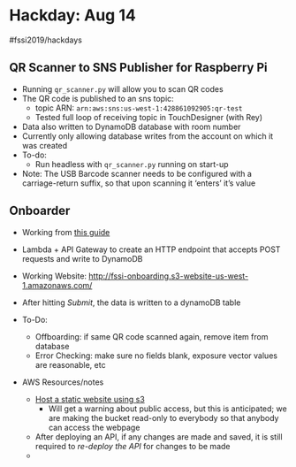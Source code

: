 # Hackday: Aug 14
#fssi2019/hackdays

## QR Scanner to SNS Publisher for Raspberry Pi
* Running `qr_scanner.py` will allow you to scan QR codes
* The QR code is published to an sns topic:
	* topic ARN: `arn:aws:sns:us-west-1:428861092905:qr-test`
	* Tested full loop of receiving topic in TouchDesigner (with Rey)
* Data also written to DynamoDB database with room number
* Currently only allowing database writes from the account on which it was created
* To-do:
	* Run headless with `qr_scanner.py` running on start-up 
* Note: The USB Barcode scanner needs to be configured with a carriage-return suffix, so that upon scanning it ‘enters’ it’s value 



## Onboarder
* Working from [this guide](https://blog.summercat.com/using-aws-lambda-and-api-gateway-as-html-form-endpoint.html)
* Lambda + API Gateway to create an HTTP endpoint that accepts POST requests and write to DynamoDB
* Working Website: http://fssi-onboarding.s3-website-us-west-1.amazonaws.com/
* After hitting _Submit_, the data is written to a dynamoDB table
* To-Do:
	* Offboarding: if same QR code scanned again, remove item from database
	* Error Checking: make sure no fields blank, exposure vector values are reasonable, etc


* AWS Resources/notes
	* [Host a static website using s3](https://aws.amazon.com/getting-started/projects/build-serverless-web-app-lambda-apigateway-s3-dynamodb-cognito/module-1/)
		* Will get a warning about public access, but this is anticipated; we are making the bucket read-only to everybody so that anybody can access the webpage
	* After deploying an API, if any changes are made and saved, it is still required to _re-deploy the API_ for changes to be made
	* 





